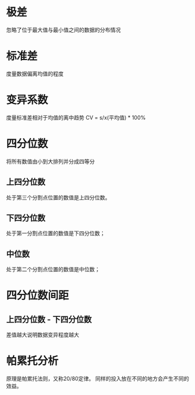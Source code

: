 极差
====
忽略了位于最大值与最小值之间的数据的分布情况

标准差
=====
度量数据偏离均值的程度

变异系数
=======
度量标准差相对于均值的离中趋势
CV = s/x(平均值) * 100%

四分位数
==========
将所有数值由小到大排列并分成四等分

上四分位数
---------
处于第三个分割点位置的数值是上四分位数。

下四分位数
---------
处于第一分割点位置的数值是下四分位数；

中位数
-----
处于第二个分割点位置的数值是中位数；

四分位数间距
==========
## 上四分位数 - 下四分位数
差值越大说明数据变异程度越大

帕累托分析
=========
原理是帕累托法则，又称20/80定律。
同样的投入放在不同的地方会产生不同的效益。
